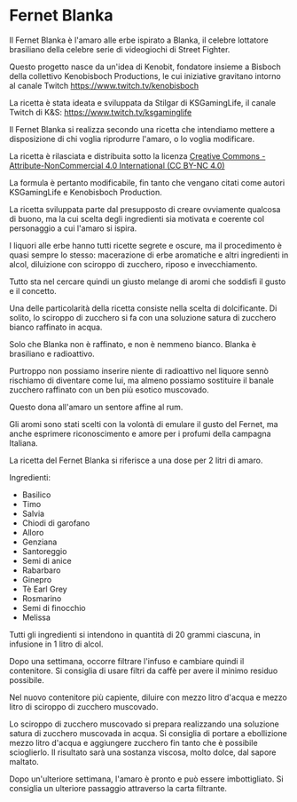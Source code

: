 # Fernet Blanka

Il Fernet Blanka è l'amaro alle erbe ispirato a Blanka, il celebre
lottatore brasiliano della celebre serie di videogiochi di Street
Fighter.

Questo progetto nasce da un'idea di Kenobit, fondatore insieme a
Bisboch della collettivo Kenobisboch Productions, le cui iniziative
gravitano intorno al canale Twitch https://www.twitch.tv/kenobisboch

La ricetta è stata ideata e sviluppata da Stilgar di KSGamingLife, il canale Twitch di K&S: https://www.twitch.tv/ksgaminglife

Il Fernet Blanka si realizza secondo una ricetta che intendiamo
mettere a disposizione di chi voglia riprodurre l'amaro, o lo voglia
modificare.

La ricetta è rilasciata e distribuita sotto la licenza [Creative
Commons - Attribute-NonCommercial 4.0 International (CC BY-NC
4.0)](https://creativecommons.org/licenses/by-nc/4.0/)

La formula è pertanto modificabile, fin tanto che vengano citati come
autori KSGamingLife e Kenobisboch Production.

La ricetta sviluppata parte dal presupposto di creare ovviamente
qualcosa di buono, ma la cui scelta degli ingredienti sia motivata e
coerente col personaggio a cui l'amaro si ispira.

I liquori alle erbe hanno tutti ricette segrete e oscure, ma il
procedimento è quasi sempre lo stesso: macerazione di erbe aromatiche
e altri ingredienti in alcol, diluizione con sciroppo di zucchero,
riposo e invecchiamento.

Tutto sta nel cercare quindi un giusto melange di aromi che soddisfi
il gusto e il concetto. 

Una delle particolarità della ricetta consiste nella scelta di dolcificante.
Di solito, lo sciroppo di zucchero si fa con una soluzione satura di
zucchero bianco raffinato in acqua. 

Solo che Blanka non è raffinato, e non è nemmeno bianco. Blanka è
brasiliano e radioattivo. 

Purtroppo non possiamo inserire niente di radioattivo nel liquore
sennò rischiamo di diventare come lui, ma almeno possiamo sostituire
il banale zucchero raffinato con un ben più esotico muscovado.

Questo dona all'amaro un sentore affine al rum.

Gli aromi sono stati scelti con la volontà di emulare il gusto del
Fernet, ma anche esprimere riconoscimento e amore per i profumi della
campagna Italiana.

La ricetta del Fernet Blanka si riferisce a una dose per 2 litri di amaro.

Ingredienti:

* Basilico
* Timo
* Salvia
* Chiodi di garofano
* Alloro
* Genziana
* Santoreggio
* Semi di anice
* Rabarbaro
* Ginepro
* Tè Earl Grey
* Rosmarino
* Semi di finocchio
* Melissa

Tutti gli ingredienti si intendono in quantità di 20 grammi ciascuna,
in infusione in 1 litro di alcol.

Dopo una settimana, occorre filtrare l'infuso e cambiare quindi il
contenitore. Si consiglia di usare filtri da caffè per avere il minimo
residuo possibile.

Nel nuovo contenitore più capiente, diluire con mezzo litro d'acqua e
mezzo litro di sciroppo di zucchero muscovado.

Lo sciroppo di zucchero muscovado si prepara realizzando una soluzione
satura di zucchero muscovada in acqua.  Si consiglia di portare a
ebollizione mezzo litro d'acqua e aggiungere zucchero fin tanto che è
possibile scioglierlo.  Il risultato sarà una sostanza viscosa, molto
dolce, dal sapore maltato.

Dopo un'ulteriore settimana, l'amaro è pronto e può essere
imbottigliato. Si consiglia un ulteriore passaggio attraverso la carta
filtrante.
